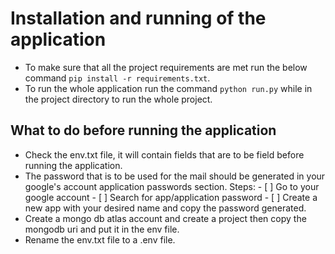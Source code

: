 # Installation and running of the application
-  To make sure that all the project requirements are met run the below command `pip install -r requirements.txt`.
-  To run the whole application run the command `python run.py` while in the project directory to run the whole project.

## What to do before running the application
-  Check the env.txt file, it will contain fields that are to be field before running the application.
- The password that is to be used for the mail should be generated in your google's account application passwords section. Steps:
                - [ ]  Go to your google account
                - [ ]  Search for app/application password 
                - [ ]  Create a new app with your desired name and copy the password generated.
-  Create a mongo db atlas account and create a project then copy the mongodb uri and put it in the env file.
-  Rename the env.txt file to a .env file.
